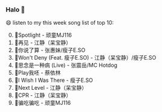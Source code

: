 

### Halo 👋

😄 listen to my this week song list of top 10:

0. 🌈Spotlight - 顽童MJ116
1. 🌈再见 - 江静（呆宝静）
2. 🌈你说了算 - 张惠妹/瘦子E.SO
3. 🌈Won't Deny (Feat. 瘦子E.SO) - 江静（呆宝静）/瘦子E.SO
4. 🌈思念是一种病 (Live) - 张震岳/MC Hotdog
5. 🌈Play我呸 - 蔡依林
6. 🌈I Wish I Was There - 瘦子E.SO
7. 🌈Next Level - 江静（呆宝静）
8. 🌈CPR - 江静（呆宝静）
9. 🌈骗吃骗吃 - 顽童MJ116

